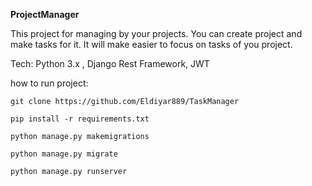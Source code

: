 **ProjectManager**

This project for managing by your projects. You can create project and make tasks for it. It will make easier to focus on tasks of you project.


Tech: Python 3.x , Django Rest Framework, JWT

how to run project:

`git clone https://github.com/Eldiyar889/TaskManager`

`pip install -r requirements.txt`

`python manage.py makemigrations`

`python manage.py migrate`

`python manage.py runserver`
